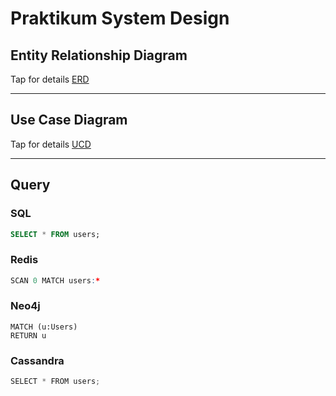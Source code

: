 # Praktikum System Design

## Entity Relationship Diagram
Tap for details [ERD](https://drive.google.com/file/d/1R24EimbW6N4U9EPIf1aVtms0MA7unhMx/view?usp=sharing) 

---- 

## Use Case Diagram
Tap for details [UCD](https://drive.google.com/file/d/1R24EimbW6N4U9EPIf1aVtms0MA7unhMx/view?usp=sharing) 

----
## Query

### SQL
```sql
SELECT * FROM users;
```

### Redis
```r
SCAN 0 MATCH users:* 
```

### Neo4j
```
MATCH (u:Users)
RETURN u
```

### Cassandra
```cs
SELECT * FROM users;
```

